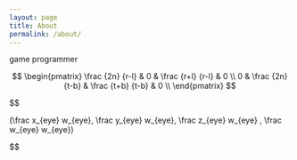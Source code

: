 ```yaml
---
layout: page
title: About
permalink: /about/
---
```


game programmer

$$
\begin{pmatrix}
\frac {2n} {r-l} & 0                & \frac {r+l} {r-l} & 0 \\
0                & \frac {2n} {t-b} & \frac {t+b} {t-b} & 0 \\
\end{pmatrix}
$$

$$

(\frac x_{eye} w_{eye}, \frac y_{eye} w_{eye}, \frac z_{eye} w_{eye} , \frac w_{eye} w_{eye}) 

$$